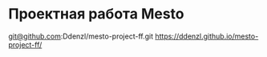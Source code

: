 # Проектная работа Mesto
git@github.com:Ddenzl/mesto-project-ff.git
https://ddenzl.github.io/mesto-project-ff/